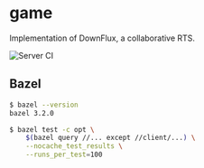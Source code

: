 # game
Implementation of DownFlux, a collaborative RTS.

![Server CI](https://github.com/downflux/game/workflows/Server%20CI/badge.svg?branch=main)

## Bazel

```bash
$ bazel --version
bazel 3.2.0

$ bazel test -c opt \
    $(bazel query //... except //client/...) \
    --nocache_test_results \
    --runs_per_test=100
```
